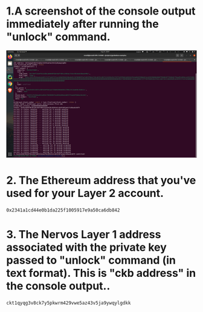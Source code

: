 # 1.A screenshot of the console output immediately after running the "unlock" command.
![Unlock Screenshot](1-unlock.png)

# 2. The Ethereum address that you've used for your Layer 2 account.

`0x2341a1cd44e0b1da225f1005917e9a50ca6db842`



# 3. The Nervos Layer 1 address associated with the private key passed to "unlock" command (in text format). This is "ckb address" in the console output..

`ckt1qyqg3v8ck7y5pkwrm429vwe5az43v5ja9ywqylgdkk`